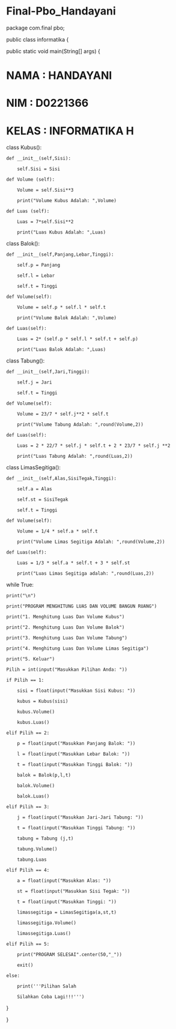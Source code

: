 # Final-Pbo_Handayani
package com.final pbo;

public class informatika {

  public static void main(String[] args) {

# NAMA : HANDAYANI

# NIM : D0221366

# KELAS : INFORMATIKA H

class Kubus():

    def __init__(self,Sisi):

        self.Sisi = Sisi

    def Volume (self):

        Volume = self.Sisi**3

        print("Volume Kubus Adalah: ",Volume)

    def Luas (self):

        Luas = 7*self.Sisi**2

        print("Luas Kubus Adalah: ",Luas)

class Balok():

    def __init__(self,Panjang,Lebar,Tinggi):

        self.p = Panjang

        self.l = Lebar

        self.t = Tinggi        

    def Volume(self):

        Volume = self.p * self.l * self.t

        print("Volume Balok Adalah: ",Volume)

    def Luas(self):

        Luas = 2* (self.p * self.l * self.t + self.p)

        print("Luas Balok Adalah: ",Luas)

class Tabung():

    def __init__(self,Jari,Tinggi):

        self.j = Jari

        self.t = Tinggi

    def Volume(self):

        Volume = 23/7 * self.j**2 * self.t

        print("Volume Tabung Adalah: ",round(Volume,2))

    def Luas(self):

        Luas = 2 * 22/7 * self.j * self.t + 2 * 23/7 * self.j **2

        print("Luas Tabung Adalah: ",round(Luas,2))

class LimasSegitiga():

    def __init__(self,Alas,SisiTegak,Tinggi):

        self.a = Alas

        self.st = SisiTegak

        self.t = Tinggi

    def Volume(self):

        Volume = 1/4 * self.a * self.t

        print("Volume Limas Segitiga Adalah: ",round(Volume,2))

    def Luas(self):

        Luas = 1/3 * self.a * self.t + 3 * self.st

        print("Luas Limas Segitiga adalah: ",round(Luas,2))

while True:

    print("\n")

    print("PROGRAM MENGHITUNG LUAS DAN VOLUME BANGUN RUANG")

    print("1. Menghitung Luas Dan Volume Kubus")

    print("2. Menghitung Luas Dan Volume Balok")

    print("3. Menghitung Luas Dan Volume Tabung")

    print("4. Menghitung Luas Dan Volume Limas Segitiga")

    print("5. Keluar")

    Pilih = int(input("Masukkan Pilihan Anda: "))

    if Pilih == 1:

        sisi = float(input("Masukkan Sisi Kubus: "))

        kubus = Kubus(sisi)

        kubus.Volume()

        kubus.Luas()

    elif Pilih == 2:

        p = float(input("Masukkan Panjang Balok: "))

        l = float(input("Masukkan Lebar Balok: "))

        t = float(input("Masukkan Tinggi Balok: "))

        balok = Balok(p,l,t)

        balok.Volume()

        balok.Luas()

    elif Pilih == 3:

        j = float(input("Masukkan Jari-Jari Tabung: "))

        t = float(input("Masukkan Tinggi Tabung: "))

        tabung = Tabung (j,t)

        tabung.Volume()

        tabung.Luas

    elif Pilih == 4:

        a = float(input("Masukkan Alas: "))

        st = float(input("Masukkan Sisi Tegak: "))

        t = float(input("Masukkan Tinggi: "))

        limassegitiga = LimasSegitiga(a,st,t)

        limassegitiga.Volume()

        limassegitiga.Luas()

    elif Pilih == 5:

        print("PROGRAM SELESAI".center(50,"_"))

        exit()

    else:

        print('''Pilihan Salah

        Silahkan Coba Lagi!!!''')

   

  }

}

